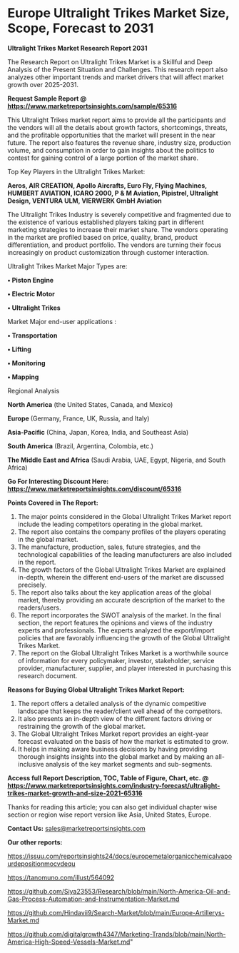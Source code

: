 # Europe Ultralight Trikes Market Size, Scope, Forecast to 2031

<strong>Ultralight Trikes Market Research Report 2031</strong>

The Research Report on Ultralight Trikes Market is a Skillful and Deep Analysis of the Present Situation and Challenges. This research report also analyzes other important trends and market drivers that will affect market growth over 2025-2031.

<strong>Request Sample Report @ <a href=https://www.marketreportsinsights.com/sample/65316>https://www.marketreportsinsights.com/sample/65316</a></strong>

This Ultralight Trikes market report aims to provide all the participants and the vendors will all the details about growth factors, shortcomings, threats, and the profitable opportunities that the market will present in the near future. The report also features the revenue share, industry size, production volume, and consumption in order to gain insights about the politics to contest for gaining control of a large portion of the market share.

Top Key Players in the Ultralight Trikes Market:

<strong>Aeros, AIR CREATION, Apollo Aircrafts, Euro Fly, Flying Machines, HUMBERT AVIATION, ICARO 2000, P & M Aviation, Pipistrel, Ultralight Design, VENTURA ULM, VIERWERK GmbH Aviation</strong>

The Ultralight Trikes Industry is severely competitive and fragmented due to the existence of various established players taking part in different marketing strategies to increase their market share. The vendors operating in the market are profiled based on price, quality, brand, product differentiation, and product portfolio. The vendors are turning their focus increasingly on product customization through customer interaction.

Ultralight Trikes Market Major Types are:

<strong>• Piston Engine

• Electric Motor

• Ultralight Trikes</strong>

Market Major end-user applications :

<strong>• Transportation

• Lifting

• Monitoring

• Mapping</strong>

Regional Analysis

</u><strong><b>North America</b></strong> (the United States, Canada, and Mexico)

<strong><b>Europe </b></strong>(Germany, France, UK, Russia, and Italy)

<strong><b>Asia-Pacific</b></strong> (China, Japan, Korea, India, and Southeast Asia)

<strong><b>South America</b></strong> (Brazil, Argentina, Colombia, etc.)

<strong><b>The Middle East and Africa</b></strong> (Saudi Arabia, UAE, Egypt, Nigeria, and South Africa)

<strong>Go For Interesting Discount Here: <a href=https://www.marketreportsinsights.com/discount/65316>https://www.marketreportsinsights.com/discount/65316</a></strong>

<strong>Points Covered in The Report:</strong>
<ol>
  <li>The major points considered in the Global Ultralight Trikes Market report include the leading competitors operating in the global market.</li>
  <li>The report also contains the company profiles of the players operating in the global market.</li>
  <li>The manufacture, production, sales, future strategies, and the technological capabilities of the leading manufacturers are also included in the report.</li>
  <li>The growth factors of the Global Ultralight Trikes Market are explained in-depth, wherein the different end-users of the market are discussed precisely.</li>
  <li>The report also talks about the key application areas of the global market, thereby providing an accurate description of the market to the readers/users.</li>
  <li>The report incorporates the SWOT analysis of the market. In the final section, the report features the opinions and views of the industry experts and professionals. The experts analyzed the export/import policies that are favorably influencing the growth of the Global Ultralight Trikes Market.</li>
  <li>The report on the Global Ultralight Trikes Market is a worthwhile source of information for every policymaker, investor, stakeholder, service provider, manufacturer, supplier, and player interested in purchasing this research document.</li>
</ol>
<strong>Reasons for Buying Global Ultralight Trikes Market Report:</strong>

<ol>
  <li>The report offers a detailed analysis of the dynamic competitive landscape that keeps the reader/client well ahead of the competitors.</li>
  <li>It also presents an in-depth view of the different factors driving or restraining the growth of the global market.</li>
  <li>The Global Ultralight Trikes Market report provides an eight-year forecast evaluated on the basis of how the market is estimated to grow.</li>
  <li>It helps in making aware business decisions by having providing thorough insights insights into the global market and by making an all-inclusive analysis of the key market segments and sub-segments.</li>
</ol>
<strong>Access full Report Description, TOC, Table of Figure, Chart, etc. @ <a href=https://www.marketreportsinsights.com/industry-forecast/ultralight-trikes-market-growth-and-size-2021-65316>https://www.marketreportsinsights.com/industry-forecast/ultralight-trikes-market-growth-and-size-2021-65316</a></strong>


Thanks for reading this article; you can also get individual chapter wise section or region wise report version like Asia, United States, Europe.

<strong>Contact Us:</strong>
sales@marketreportsinsights.com

<strong>Our other reports:</strong>

<a href=https://issuu.com/reportsinsights24/docs/europemetalorganicchemicalvapourdepositionmocvdequ>https://issuu.com/reportsinsights24/docs/europemetalorganicchemicalvapourdepositionmocvdequ</a>

<a href=https://tanomuno.com/illust/564092>https://tanomuno.com/illust/564092</a>

<a href=https://github.com/Siya23553/Research/blob/main/North-America-Oil-and-Gas-Process-Automation-and-Instrumentation-Market.md>https://github.com/Siya23553/Research/blob/main/North-America-Oil-and-Gas-Process-Automation-and-Instrumentation-Market.md</a>

<a href=https://github.com/Hindavii9/Search-Market/blob/main/Europe-Artillerys-Market.md>https://github.com/Hindavii9/Search-Market/blob/main/Europe-Artillerys-Market.md</a>

<a href=https://github.com/digitalgrowth4347/Marketing-Trands/blob/main/North-America-High-Speed-Vessels-Market.md>https://github.com/digitalgrowth4347/Marketing-Trands/blob/main/North-America-High-Speed-Vessels-Market.md</a>"
